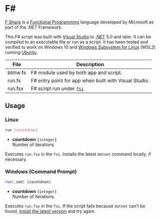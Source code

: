 # F#

[F Sharp](https://en.wikipedia.org/wiki/F_Sharp_(programming_language)) is a
[Functional Programming](https://en.wikipedia.org/wiki/Functional_programming) language
developed by Microsoft as part of the .NET Framework.

This F# script was built with [Visual Studio](https://visualstudio.microsoft.com/vs/community/) to
[.NET](https://dotnet.microsoft.com/en-us/) 5.0 and later. It can be compiled to an executable file or 
run as a script. It has been tested and verified to work on Windows 10 and [Windows Subsystem for Linux](https://learn.microsoft.com/en-us/windows/wsl/about) 
(WSL2) running [Ubuntu](https://ubuntu.com).

| File    | Description |
| ------- | --------------------------------------
| bbhw.fs | F# module used by both app and script. |
| run.fs  | F# entry point for app when built with Visual Studio. |
| run.fsx | F# script run under [`fsi`](https://learn.microsoft.com/en-us/dotnet/fsharp/tools/fsharp-interactive/) |

## Usage

### Linux

```sh
run [countdown]
```
- **countdown** `{integer}`  
  Number of iterations.

Executes `run.fsx` in the `fsi`. Installs the latest `dotnet` command locally, if necessary.

### Windows (Command Prompt)

```sh
run[.cmd] [countdown]
```
- **countdown** `{integer}`  
  Number of iterations.

Executes `run.fsx` in the `fsi`. If the script fails because `dotnet` can't be found, [install the
latest version](https://learn.microsoft.com/en-us/dotnet/core/install/windows) and try again. 